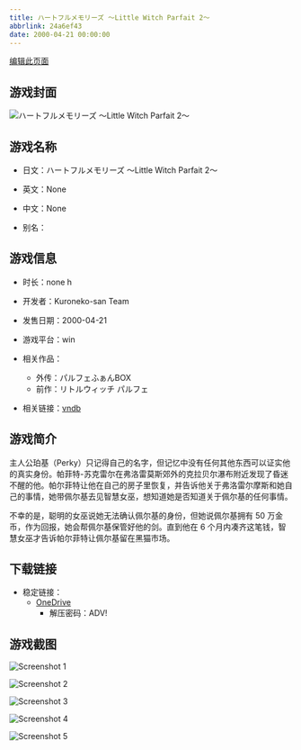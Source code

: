 ```yaml
---
title: ハートフルメモリーズ 〜Little Witch Parfait 2〜
abbrlink: 24a6ef43
date: 2000-04-21 00:00:00
---
```

[编辑此页面](https://github.com/ACG-3/ADV3-source/blob/main/source/_posts/games/%E3%83%8F%E3%83%BC%E3%83%88%E3%83%95%E3%83%AB%E3%83%A1%E3%83%A2%E3%83%AA%E3%83%BC%E3%82%BA%20%E3%80%9CLittle%20Witch%20Parfait%202%E3%80%9C.md)

## 游戏封面

![ハートフルメモリーズ 〜Little Witch Parfait 2〜](https://pan.timero.xyz/onedrive/img_lib_001/%E3%83%8F%E3%83%BC%E3%83%88%E3%83%95%E3%83%AB%E3%83%A1%E3%83%A2%E3%83%AA%E3%83%BC%E3%82%BA%20%E3%80%9CLittle%20Witch%20Parfait%202%E3%80%9C_cover.avif)


## 游戏名称

- 日文：ハートフルメモリーズ 〜Little Witch Parfait 2〜
- 英文：None
- 中文：None

- 别名：


## 游戏信息

- 时长：none h
- 开发者：Kuroneko-san Team
- 发售日期：2000-04-21
- 游戏平台：win
- 相关作品：
   - 外传：パルフェふぁんBOX
   - 前作：リトルウィッチ パルフェ

- 相关链接：[vndb](https://vndb.org/v874)


## 游戏简介

主人公珀基（Perky）只记得自己的名字，但记忆中没有任何其他东西可以证实他的真实身份。帕菲特-苏克雷尔在弗洛雷莫斯郊外的克拉贝尔瀑布附近发现了昏迷不醒的他。帕尔菲特让他在自己的房子里恢复，并告诉他关于弗洛雷尔摩斯和她自己的事情，她带佩尔基去见智慧女巫，想知道她是否知道关于佩尔基的任何事情。

不幸的是，聪明的女巫说她无法确认佩尔基的身份，但她说佩尔基拥有 50 万金币，作为回报，她会帮佩尔基保管好他的剑。直到他在 6 个月内凑齐这笔钱，智慧女巫才告诉帕尔菲特让佩尔基留在黑猫市场。




## 下载链接

- 稳定链接：
    - [OneDrive](https://pan.timero.xyz/onedrive/adv_lib_001/%E3%83%8F%E3%83%BC%E3%83%88%E3%83%95%E3%83%AB%E3%83%A1%E3%83%A2%E3%83%AA%E3%83%BC%E3%82%BA%20%E3%80%9CLittle%20Witch%20Parfait%202%E3%80%9C)
        - 解压密码：ADV!



## 游戏截图


![Screenshot 1](https://pan.timero.xyz/onedrive/img_lib_001/%E3%83%8F%E3%83%BC%E3%83%88%E3%83%95%E3%83%AB%E3%83%A1%E3%83%A2%E3%83%AA%E3%83%BC%E3%82%BA%20%E3%80%9CLittle%20Witch%20Parfait%202%E3%80%9C_Screenshot_1.avif)

![Screenshot 2](https://pan.timero.xyz/onedrive/img_lib_001/%E3%83%8F%E3%83%BC%E3%83%88%E3%83%95%E3%83%AB%E3%83%A1%E3%83%A2%E3%83%AA%E3%83%BC%E3%82%BA%20%E3%80%9CLittle%20Witch%20Parfait%202%E3%80%9C_Screenshot_2.avif)

![Screenshot 3](https://pan.timero.xyz/onedrive/img_lib_001/%E3%83%8F%E3%83%BC%E3%83%88%E3%83%95%E3%83%AB%E3%83%A1%E3%83%A2%E3%83%AA%E3%83%BC%E3%82%BA%20%E3%80%9CLittle%20Witch%20Parfait%202%E3%80%9C_Screenshot_3.avif)

![Screenshot 4](https://pan.timero.xyz/onedrive/img_lib_001/%E3%83%8F%E3%83%BC%E3%83%88%E3%83%95%E3%83%AB%E3%83%A1%E3%83%A2%E3%83%AA%E3%83%BC%E3%82%BA%20%E3%80%9CLittle%20Witch%20Parfait%202%E3%80%9C_Screenshot_4.avif)

![Screenshot 5](https://pan.timero.xyz/onedrive/img_lib_001/%E3%83%8F%E3%83%BC%E3%83%88%E3%83%95%E3%83%AB%E3%83%A1%E3%83%A2%E3%83%AA%E3%83%BC%E3%82%BA%20%E3%80%9CLittle%20Witch%20Parfait%202%E3%80%9C_Screenshot_5.avif)

